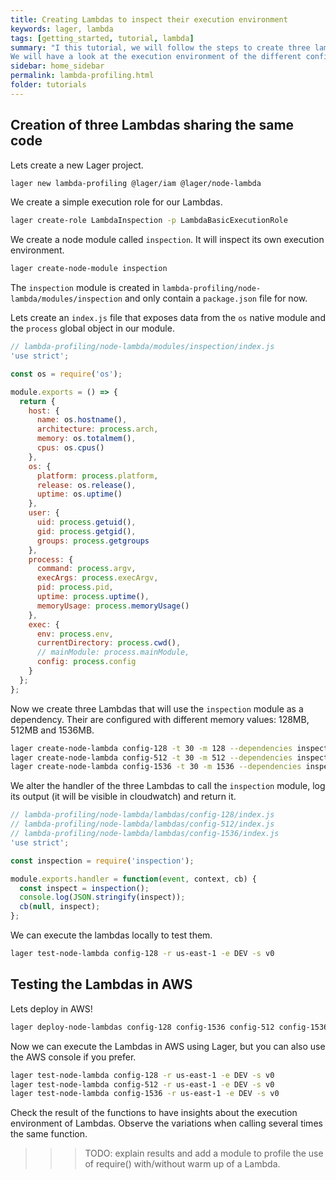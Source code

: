 ```yaml
---
title: Creating Lambdas to inspect their execution environment
keywords: lager, lambda
tags: [getting_started, tutorial, lambda]
summary: "I this tutorial, we will follow the steps to create three lambdas executing the same code, but with different configurations.
We will have a look at the execution environment of the different configurations."
sidebar: home_sidebar
permalink: lambda-profiling.html
folder: tutorials
---
```


Creation of three Lambdas sharing the same code
---

Lets create a new Lager project.

```bash
lager new lambda-profiling @lager/iam @lager/node-lambda
```

We create a simple execution role for our Lambdas.

```bash
lager create-role LambdaInspection -p LambdaBasicExecutionRole
```

We create a node module called `inspection`. It will inspect its own execution environment.

```bash
lager create-node-module inspection
```

The `inspection` module is created in `lambda-profiling/node-lambda/modules/inspection` and only contain a `package.json` file for now.

Lets create an `index.js` file that exposes data from the `os` native module and the `process` global object in our module.

```javascript
// lambda-profiling/node-lambda/modules/inspection/index.js
'use strict';

const os = require('os');

module.exports = () => {
  return {
    host: {
      name: os.hostname(),
      architecture: process.arch,
      memory: os.totalmem(),
      cpus: os.cpus()
    },
    os: {
      platform: process.platform,
      release: os.release(),
      uptime: os.uptime()
    },
    user: {
      uid: process.getuid(),
      gid: process.getgid(),
      groups: process.getgroups
    },
    process: {
      command: process.argv,
      execArgs: process.execArgv,
      pid: process.pid,
      uptime: process.uptime(),
      memoryUsage: process.memoryUsage()
    },
    exec: {
      env: process.env,
      currentDirectory: process.cwd(),
      // mainModule: process.mainModule,
      config: process.config
    }
  };
};
```

Now we create three Lambdas that will use the `inspection` module as a dependency. Their are configured with different memory values: 128MB, 512MB and 1536MB.

```bash
lager create-node-lambda config-128 -t 30 -m 128 --dependencies inspection -r LambdaInspection
lager create-node-lambda config-512 -t 30 -m 512 --dependencies inspection -r LambdaInspection
lager create-node-lambda config-1536 -t 30 -m 1536 --dependencies inspection -r LambdaInspection
```

We alter the handler of the three Lambdas to call the `inspection` module, log its output (it will be visible in cloudwatch) and return it.

```javascript
// lambda-profiling/node-lambda/lambdas/config-128/index.js
// lambda-profiling/node-lambda/lambdas/config-512/index.js
// lambda-profiling/node-lambda/lambdas/config-1536/index.js
'use strict';

const inspection = require('inspection');

module.exports.handler = function(event, context, cb) {
  const inspect = inspection();
  console.log(JSON.stringify(inspect));
  cb(null, inspect);
};
```

We can execute the lambdas locally to test them.

```bash
lager test-node-lambda config-128 -r us-east-1 -e DEV -s v0
```

Testing the Lambdas in AWS
---

Lets deploy in AWS!

```bash
lager deploy-node-lambdas config-128 config-1536 config-512 config-1536 -r us-east-1 -e DEV -s v0
```

Now we can execute the Lambdas in AWS using Lager, but you can also use the AWS console if you prefer.

```bash
lager test-node-lambda config-128 -r us-east-1 -e DEV -s v0
lager test-node-lambda config-512 -r us-east-1 -e DEV -s v0
lager test-node-lambda config-1536 -r us-east-1 -e DEV -s v0
```

Check the result of the functions to have insights about the execution environment of Lambdas. Observe the variations when calling several times the same
function.

>>> TODO: explain results and add a module to profile the use of require() with/without warm up of a Lambda.
